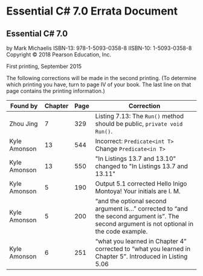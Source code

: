 # Essential C# 7.0 Errata Document

## Essential C# 7.0
by Mark Michaelis
ISBN-13: 978-1-5093-0358-8
IISBN-10: 1-5093-0358-8
Copyright © 2018 Pearson Education, Inc.

First printing, September 2015

The following corrections will be made in the second printing. (To determine which printing you have, turn to page IV of your book. The last line on that page contains the printing information.)

Found by     |Chapter     | Page         | Correction
------------ |----------- | ------------ | ----------
Zhou Jing    |7           | 329          | Listing 7.13: The `Run()` method should be public, `private void Run()`.
Kyle Amonson |13          | 544          | Incorrect: `Predicate<int T>` Change `Predicate<in T>`
Kyle Amonson |13          | 550          | "In Listings 13.7 and 13.10" changed to "In Listings 13.7 and 13.11"
Kyle Amonson |5           | 190          | Output 5.1 corrected Hello Inigo Montoya! Your initials are I. M.
Kyle Amonson |5           | 200          | “and the optional second argument is…” corrected to “and the second argument is”.  The second argument is not optional in the code example.
Kyle Amonson |6           | 251          | “what you learned in Chapter 4” corrected to “what you learned in Chapter 5”.  Introduced in Listing 5.06
